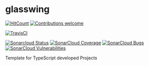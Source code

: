 # glasswing

<!-- [![Npm Version](https://img.shields.io/npm/v/frameworks.svg)](https://www.npmjs.com/package/frameworks) -->
[![HitCount](http://hits.dwyl.io/glasswingjs/application.svg)](http://hits.dwyl.io/glasswingjs/application)
[![Contributions welcome](https://img.shields.io/badge/contributions-welcome-brightgreen.svg?style=flat)](https://github.com/glasswingjs/application/issues)

[![TravisCI](https://travis-ci.org/glasswingjs/application.svg?branch=master)](https://travis-ci.org/glasswingjs/application)
<!-- [![CircleCI](https://circleci.com/gh/glasswingjs/application.svg?style=shield)](https://circleci.com/gh/glasswingjs/application) -->

[![Sonarcloud Status](https://sonarcloud.io/api/project_badges/measure?project=glasswingjs_application&metric=alert_status)](https://sonarcloud.io/dashboard?id=glasswingjs_application) 
 [![SonarCloud Coverage](https://sonarcloud.io/api/project_badges/measure?project=glasswingjs_application&metric=coverage)](https://sonarcloud.io/component_measures/metric/coverage/list?id=glasswingjs_application)
 [![SonarCloud Bugs](https://sonarcloud.io/api/project_badges/measure?project=glasswingjs_application&metric=bugs)](https://sonarcloud.io/component_measures/metric/reliability_rating/list?id=glasswingjs_application)
 [![SonarCloud Vulnerabilities](https://sonarcloud.io/api/project_badges/measure?project=glasswingjs_application&metric=vulnerabilities)](https://sonarcloud.io/component_measures/metric/security_rating/list?id=glasswingjs_application)

<!--
[![Donate to this project using Patreon](https://img.shields.io/badge/patreon-donate-yellow.svg)](https://patreon.com/dragoscirjan)
[![Donate to this project using Paypal](https://img.shields.io/badge/paypal-donate-yellow.svg)](https://www.paypal.com/cgi-bin/webscr?cmd=_s-xclick&hosted_button_id=UMMN8JPLVAUR4&source=url)
[![Donate to this project using Flattr](https://img.shields.io/badge/flattr-donate-yellow.svg)](https://flattr.com/profile/balupton)
[![Donate to this project using Liberapay](https://img.shields.io/badge/liberapay-donate-yellow.svg)](https://liberapay.com/dragoscirjan)
[![Donate to this project using Thanks App](https://img.shields.io/badge/thanksapp-donate-yellow.svg)](https://givethanks.app/donate/npm/badges)
[![Donate to this project using Boost Lab](https://img.shields.io/badge/boostlab-donate-yellow.svg)](https://boost-lab.app/dragoscirjan/badges)
[![Donate to this project using Buy Me A Coffee](https://img.shields.io/badge/buy%20me%20a%20coffee-donate-yellow.svg)](https://buymeacoffee.com/balupton)
[![Donate to this project using Open Collective](https://img.shields.io/badge/open%20collective-donate-yellow.svg)](https://opencollective.com/dragoscirjan)
[![Donate to this project using Cryptocurrency](https://img.shields.io/badge/crypto-donate-yellow.svg)](https://dragoscirjan.me/crypto)
[![Donate to this project using Paypal](https://img.shields.io/badge/paypal-donate-yellow.svg)](https://dragoscirjan.me/paypal)
[![Buy an item on our wishlist for us](https://img.shields.io/badge/wishlist-donate-yellow.svg)](https://dragoscirjan.me/wishlist)
-->

Template for TypeScript developed Projects
